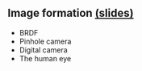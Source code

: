## **Image formation** [(slides)](/pages/c_05_image_formation/class_slides/)

- BRDF
- Pinhole camera
- Digital camera
- The human eye
